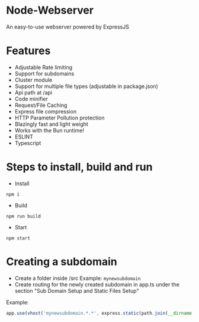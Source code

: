 # Node-Webserver
An easy-to-use webserver powered by ExpressJS

# Features
- Adjustable Rate limiting
- Support for subdomains
- Cluster module
- Support for multiple file types (adjustable in package.json)
- Api path at /api
- Code minifier
- Request/File Caching
- Express file compression
- HTTP Parameter Pollution protection
- Blazingly fast and light weight
- Works with the Bun runtime!
- ESLINT
- Typescript

# Steps to install, build and run
- Install
```
npm i
```
- Build
```
npm run build
```
- Start
```
npm start
```
# Creating a subdomain
- Create a folder inside /src
Example: ``mynewsubdomain``
- Create routing for the newly created subdomain in app.ts under the section "Sub Domain Setup and Static Files Setup"

Example:

```js
app.use(vhost('mynewsubdomain.*.*', express.static(path.join(__dirname, '/mynewsubdomain'))));
```
